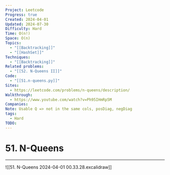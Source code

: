 ```yaml
---
Project: Leetcode
Progress: true
Created: 2024-04-01
Updated: 2024-07-30
Difficulty: Hard
Time: O(n!)
Space: O(n)
Topics:
  - "[[Backtracking]]"
  - "[[HashSet]]"
Techniques:
  - "[[Backtracking]]"
Related problems:
  - "[[52. N-Queens II]]"
Code:
  - "[[51.n-queens.py]]"
Sites:
  - https://leetcode.com/problems/n-queens/description/
Walkthrough:
  - https://www.youtube.com/watch?v=Ph95IHmRp5M
Companies: 
Note: Usable Q => not in the same cols, posDiag, negDiag
tags:
  - Hard
TODO: 
---
```

# 51. N-Queens
---

![[51. N-Queens 2024-04-01 00.33.28.excalidraw]]